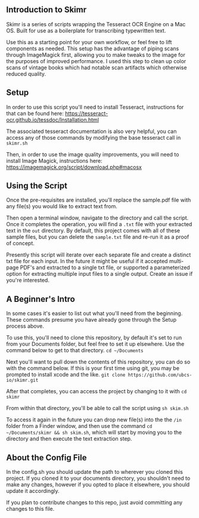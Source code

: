 ## Introduction to Skimr
Skimr is a series of scripts wrapping the Tesseract OCR Engine on a Mac OS.  Built for use as a boilerplate for transcribing typewritten text.  

Use this as a starting point for your own workflow, or feel free to lift components as needed.  This setup has the advantage of piping scans through ImageMagick first, allowing you to make tweaks to the image for the purposes of improved performance.  I used this step to clean up color scans of vintage books which had notable scan artifacts which otherwise reduced quality.



## Setup
In order to use this script you'll need to install Tesseract, instructions for that can be found here: https://tesseract-ocr.github.io/tessdoc/Installation.html

The associated tesseract documentation is also very helpful, you can access any of those commands by modifying the base tesseract call in `skimr.sh`

Then, in order to use the image quality improvements, you will need to install Image Magick, instructions here: https://imagemagick.org/script/download.php#macosx



## Using the Script
Once the pre-requisites are installed, you'll replace the sample.pdf file with any file(s) you would like to extract text from.

Then open a terminal window, navigate to the directory and call the script.  Once it completes the operation, you will find a `.txt` file with your extracted text in the `out` directory.  By default, this project comes with all of these sample files, but you can delete the `sample.txt` file and re-run it as a proof of concept.

Presently this script will iterate over each separate file and create a distinct txt file for each input.  In the future it might be useful if it accepted multi-page PDF's and extracted to a single txt file, or supported a parameterized option for extracting multiple input files to a single output.  Create an issue if you're interested.



## A Beginner's Intro
In some cases it's easier to list out what you'll need from the beginning.  These commands presume you have already gone through the Setup process above.

To use this, you'll need to clone this repository, by default it's set to run from your Documents folder, but feel free to set it up elsewhere.  Use the command below to get to that directory.
`cd ~/Documents`

Next you'll want to pull down the contents of this repository, you can do so with the command below.  If this is your first time using git, you may be prompted to install xcode and the like.
`git clone https://github.com/ubcs-io/skimr.git`

After that completes, you can access the project by changing to it with `cd skimr`

From within that directory, you'll be able to call the script using `sh skim.sh`

To access it again in the future you can drop new file(s) into the the `/in` folder from a Finder window, and then use the command `cd ~/Documents/skimr && sh skim.sh`, which will start by moving you to the directory and then execute the text extraction step.




## About the Config File
In the config.sh you should update the path to wherever you cloned this project.  If you cloned it to your documents directory, you shouldn't need to make any changes, however if you opted to place it elsewhere, you should update it accordingly.

If you plan to contribute changes to this repo, just avoid committing any changes to this file.